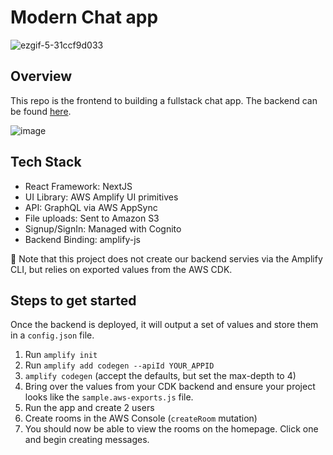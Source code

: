 # Modern Chat app
![ezgif-5-31ccf9d033](https://user-images.githubusercontent.com/5106417/184162547-1a3ab9b4-8f91-4a81-be58-f6af35469e02.gif)

## Overview
This repo is the frontend to building a fullstack chat app. The backend can be found [here](https://github.com/Focus-Otter/chat-cdk-backend).

![image](https://user-images.githubusercontent.com/5106417/184164922-9cbe806e-bb41-4341-89f5-eb419df915b3.png)

## Tech Stack 

* React Framework: NextJS
* UI Library: AWS Amplify UI primitives
* API: GraphQL via AWS AppSync
* File uploads: Sent to Amazon S3
* Signup/SignIn: Managed with Cognito
* Backend Binding: amplify-js 

🚨 Note that this project does not create our backend servies via the Amplify CLI, but relies on exported values from the AWS CDK.

## Steps to get started

Once the backend is deployed, it will output a set of values and store them in a `config.json` file.

1. Run `amplify init`
2. Run `amplify add codegen --apiId YOUR_APPID`
3. `amplify codegen` (accept the defaults, but set the max-depth to 4)
4. Bring over the values from your CDK backend and ensure your project looks like the `sample.aws-exports.js` file.
5. Run the app and create 2 users
6. Create rooms in the AWS Console (`createRoom` mutation)
7. You should now be able to view the rooms on the homepage. Click one and begin creating messages.
